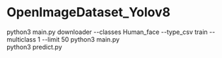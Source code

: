 # OpenImageDataset_Yolov8

 python3 main.py downloader --classes Human_face --type_csv train --multiclass 1 --limit 50
 python3 main.py      
 python3 predict.py     
